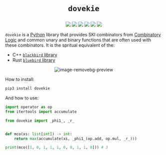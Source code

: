 # <p align="center">`dovekie`</p>

<p align="center">
    <a href="https://github.com/codereport/dovekie/issues" alt="contributions welcome">
        <img src="https://img.shields.io/badge/contributions-welcome-brightgreen.svg?style=flat" /></a>
    <a href="https://lbesson.mit-license.org/" alt="MIT license">
        <img src="https://img.shields.io/badge/License-MIT-blue.svg" /></a>    
    <a href="https://www.python.org/">
        <img src="https://img.shields.io/badge/Python-3-ff69b4.svg"/></a>
    <a href="https://github.com/codereport?tab=followers" alt="GitHub followers">
        <img src="https://img.shields.io/github/followers/codereport.svg?style=social&label=Follow" /></a>
    <a href="https://GitHub.com/codereport/dovekie/stargazers/" alt="GitHub stars">
        <img src="https://img.shields.io/github/stars/codereport/dovekie.svg?style=social&label=Star" /></a>
    <a href="https://twitter.com/code_report" alt="Twitter">
        <img src="https://img.shields.io/twitter/follow/code_report.svg?style=social&label=@code_report" /></a>
</p>

`dovekie` is a [Python](https://www.python.org/) library that provides SKI combinators from [Combinatory Logic](https://combinatorylogic.com/) and common unary and binary functions that are often used with these combinators. It is the spritual equivalent of the:

* C++ [`blackbird` library](https://github.com/codereport/blackbird)
* Rust [`bluebird` library](https://github.com/codereport/bluebird)

<p align="center">
  <img src="https://github.com/codereport/dovekie/assets/36027403/3a51f52e-165c-40e0-a3e0-6318915cef8f" alt="image-removebg-preview">
</p>

How to install:
```bash
pip3 install dovekie
```

And how to use:
```py
import operator as op
from itertools import accumulate

from dovekie import _phi1_, _r_


def mco(xs: list[int]) -> int:
    return max(accumulate(xs, _phi1_(op.add, op.mul, _r_)))

print(mco([1, 0, 1, 1, 1, 0, 0, 1, 1, 0])) # 3
```
